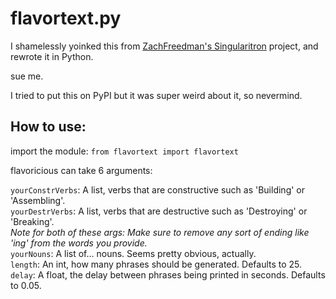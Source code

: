 # flavortext.py
I shamelessly yoinked this from [ZachFreedman's Singularitron](https://github.com/ZackFreedman/Singularitron) project, and rewrote it in Python.

sue me.

I tried to put this on PyPI but it was super weird about it, so nevermind.

## How to use:
import the module:
`from flavortext import flavortext`



flavoricious can take 6 arguments:

`yourConstrVerbs`: A list, verbs that are constructive such as 'Building' or 'Assembling'.  
`yourDestrVerbs`: A list, verbs that are destructive such as 'Destroying' or 'Breaking'.  
*Note for both of these args: Make sure to remove any sort of ending like 'ing' from the words you provide.*  
`yourNouns`: A list of... nouns. Seems pretty obvious, actually.  
`length`: An int, how many phrases should be generated. Defaults to 25.  
`delay`: A float, the delay between phrases being printed in seconds. Defaults to 0.05.  